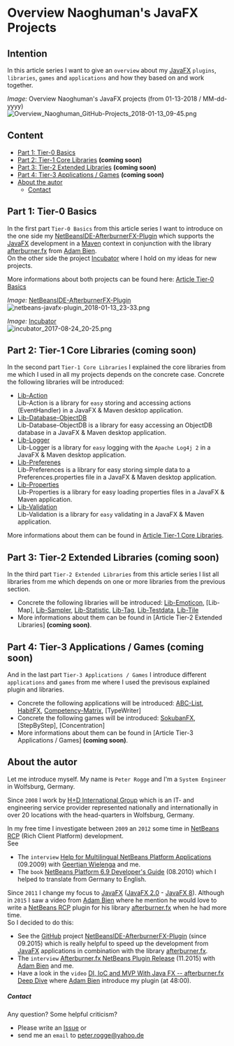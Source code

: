 Overview Naoghuman's JavaFX Projects
===



Intention
---

In this article series I want to give an `overview` about my [JavaFX] `plugins`, `libraries`, 
`games` and `applications` and how they based on and work together.

_Image:_ Overview Naoghuman's JavaFX projects (from 01-13-2018 / MM-dd-yyyy)  
![Overview_Naoghuman_GitHub-Projects_2018-01-13_09-45.png][Overview_Naoghuman_GitHub-Projects_2018-01-13_09-45]



Content
---
* [Part 1: Tier-0 Basics](#Pa1Ti0Ba)
* [Part 2: Tier-1 Core Libraries](#Pa2Ti1CoLi) __(coming soon)__
* [Part 3: Tier-2 Extended Libraries](#Pa3Ti2ExLi) __(coming soon)__
* [Part 4: Tier-3 Applications / Games](#Pa4Ti3ApGa) __(coming soon)__
* [About the autor](#Autor)
    - [Contact](#Contact)



Part 1: Tier-0 Basics<a name="Pa1Ti0Ba" />
---

In the first part `Tier-0 Basics` from this article series I want to introduce on the 
one side my [NetBeansIDE-AfterburnerFX-Plugin] which supports the [JavaFX] development 
in a [Maven] context in conjunction with the library [afterburner.fx] from [Adam Bien].  
On the other side the project [Incubator] where I hold on my ideas for new projects.

More informations about both projects can be found here: [Article Tier-0 Basics]

_Image:_ [NetBeansIDE-AfterburnerFX-Plugin]  
![netbeans-javafx-plugin_2018-01-13_23-33.png][netbeans-javafx-plugin_2018-01-13_23-33]

_Image:_ [Incubator]  
![incubator_2017-08-24_20-25.png][incubator_2017-08-24_20-25]



Part 2: Tier-1 Core Libraries<a name="Pa2Ti1CoLi" /> __(coming soon)__
---

In the second part `Tier-1 Core Libraries` I explained the core libraries from me which I 
used in all my projects depends on the concrete case. Concrete the following libraries 
will be introduced:
* [Lib-Action]  
  Lib-Action is a library for `easy` storing and accessing actions (EventHandler<ActionEvent>) in a JavaFX & Maven desktop application.
* [Lib-Database-ObjectDB]  
  Lib-Database-ObjectDB is a library for easy accessing an ObjectDB database in a JavaFX & Maven desktop application.
* [Lib-Logger]  
  Lib-Logger is a library for `easy` logging with the `Apache Log4j 2` in a JavaFX & Maven desktop application.
* [Lib-Preferenes]  
  Lib-Preferences is a library for easy storing simple data to a Preferences.properties file in a JavaFX & Maven desktop application.
* [Lib-Properties]  
  Lib-Properties is a library for easy loading properties files in a JavaFX & Maven application.
* [Lib-Validation]  
  Lib-Validation is a library for `easy` validating in a JavaFX & Maven application.



More informations about them can be found in [Article Tier-1 Core Libraries].



Part 3: Tier-2 Extended Libraries<a name="Pa3Ti2ExLi" /> __(coming soon)__
---

In the third part `Tier-2 Extended Libraries` from this article series  I list all 
libraries from me which depends on one or more libraries from the previous section.
* Concrete the following libraries will be introduced: [Lib-Emoticon], [Lib-Map], [Lib-Sampler], [Lib-Statistic], [Lib-Tag], [Lib-Testdata], [Lib-Tile]
* More informations about them can be found in [Article Tier-2 Extended Libraries] __(coming soon)__.



Part 4: Tier-3 Applications / Games<a name="Pa4Ti3ApGa" /> __(coming soon)__
---

And in the last part `Tier-3 Applications / Games` I introduce different `applications` 
and `games` from me where I used the previsous explained plugin and libraries.
* Concrete the following applications will be introduced: [ABC-List], [HabitFX],  [Competency-Matrix], [TypeWriter]
* Concrete the following games will be introduced: [SokubanFX], [StepByStep], [Concentration] 
* More informations about them can be found in [Article Tier-3 Applications / Games] __(coming soon)__.



About the autor<a name="Autor" />
---

Let me introduce myself. My name is `Peter Rogge` and I'm a `System Engineer` 
in Wolfsburg, Germany.

Since `2008` I work by [H+D International Group] which is an IT- and engineering 
service provider represented nationally and internationally in over 20 locations 
with the head-quarters in Wolfsburg, Germany.


In my free time I investigate between `2009` an `2012` some time in [NetBeans RCP] 
&#40;Rich Client Platform&#41; development.  
See  
* The `interview` [Help for Multilingual NetBeans Platform Applications] 
  &#40;09.2009&#41; with [Geertjan Wielenga] and me.
* The `book` [NetBeans Platform 6.9 Developer's Guide] &#40;08.2010&#41; which I 
  helped to translate from Germany to English.

Since `2011` I change my focus to [JavaFX] &#40;[JavaFX 2.0] - [JavaFX 8]&#41;. 
Although in `2015` I saw a video from [Adam Bien] where he mention he would love 
to write a [NetBeans RCP] plugin for his library [afterburner.fx] when he had 
more time.  
So I decided to do this:
* See the [GitHub] project [NetBeansIDE-AfterburnerFX-Plugin] &#40;since 09.2015&#41; 
  which is really helpful to speed up the development from [JavaFX] applications 
  in combination with the library [afterburner.fx].
* The `interview` [Afterburner.fx NetBeans Plugin Release] &#40;11.2015&#41; 
  with [Adam Bien] and me.
* Have a look in the `video` [DI, IoC and MVP With Java FX -- afterburner.fx Deep Dive] 
  where [Adam Bien] introduce my plugin &#40;at 48:00&#41;.


##### Contact<a name="Contact" />

Any question? Some helpful criticism?
* Please write an [Issue] or
* send me an `email` to <peter.rogge@yahoo.de>



[//]: # (Images)
[incubator_2017-08-24_20-25]:https://user-images.githubusercontent.com/8161815/34910682-989f2588-f8ba-11e7-9e40-829d6180b46c.png
[Overview_Naoghuman_GitHub-Projects_2018-01-13_09-45]:https://user-images.githubusercontent.com/8161815/34910426-6425ba9c-f8b5-11e7-9fe3-91bb05613b64.png
[netbeans-javafx-plugin_2018-01-13_23-33]:https://user-images.githubusercontent.com/8161815/34910662-3d770202-f8ba-11e7-8b06-e38c6fbfa5cc.png


[//]: # (Links)
[ABC-List]:https://github.com/Naoghuman/ABC-List
[Adam Bien]:http://www.adam-bien.com/roller/abien/
[afterburner.fx]:https://github.com/AdamBien/afterburner.fx
[Afterburner.fx NetBeans Plugin Release]:http://www.adam-bien.com/roller/abien/entry/afterburner_fx_netbeans_plugin_release
[Article Tier-0 Basics]:https://github.com/Naoghuman/articles/blob/master/Overview-Naoghuman's-JavaFX-projects/Tier-0_Basics.md
[Article Tier-1 Core Libraries]:https://github.com/Naoghuman/articles/blob/master/Overview-Naoghuman's-JavaFX-projects/Tier-1_Core-Libraries.md
[Competency-Matrix]:https://github.com/Naoghuman/Competency-Matrix
[DI, IoC and MVP With Java FX -- afterburner.fx Deep Dive]:https://www.youtube.com/watch?v=WsV7kSSSOGs
[Geertjan Wielenga]:https://blogs.oracle.com/geertjan/entry/welcome_to_me
[GitHub]:https://github.com/
[H+D International Group]:https://www.hud.de/en/
[HabitFX]:https://github.com/Naoghuman/HabitFX
[Help for Multilingual NetBeans Platform Applications]:https://dzone.com/articles/multilingual-netbeans-platform-applications
[Incubator]:https://github.com/Naoghuman/Incubator
[Issue]:https://github.com/Naoghuman/articles/issues
[JavaFX]:http://docs.oracle.com/javase/8/javase-clienttechnologies.htm
[JavaFX 2.0]:https://en.wikipedia.org/wiki/JavaFX#JavaFX_2.0
[JavaFX 8]:https://en.wikipedia.org/wiki/JavaFX#JavaFX_8
[Lib-Action]:https://github.com/Naoghuman/lib-action
[Lib-Database-ObjectDB]:https://github.com/Naoghuman/lib-database-objectdb
[Lib-Emoticon]:https://github.com/Naoghuman/lib-emoticon
[Lib-Logger]:https://github.com/Naoghuman/lib-logger
[Lib-Preferenes]:https://github.com/Naoghuman/lib-preferences
[Lib-Properties]:https://github.com/Naoghuman/lib-properties
[Lib-Sampler]:https://github.com/Naoghuman/lib-sampler
[Lib-Statistic]:https://github.com/Naoghuman/lib-statistic
[Lib-Tag]:https://github.com/Naoghuman/lib-tag
[Lib-Testdata]:https://github.com/Naoghuman/lib-testdata
[Lib-Tile]:https://github.com/Naoghuman/lib-tile
[Lib-Validation]:https://github.com/Naoghuman/lib-validation
[Maven]:http://maven.apache.org/
[NetBeans Platform 6.9 Developer's Guide]:https://www.packtpub.com/application-development/netbeans-platform-69-developers-guide
[NetBeans RCP]:https://netbeans.org/kb/trails/platform.html
[NetBeansIDE-AfterburnerFX-Plugin]:https://github.com/Naoghuman/NetBeansIDE-AfterburnerFX-Plugin
[SokubanFX]:https://github.com/Naoghuman/SokubanFX
